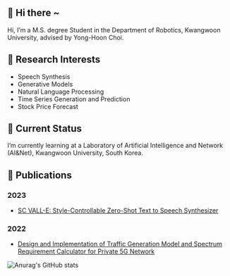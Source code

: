 ## 👋 Hi there ~
Hi, I’m a M.S. degree Student in the Department of Robotics, Kwangwoon University, advised by Yong-Hoon Choi.

## 👀 Research Interests
- Speech Synthesis
- Generative Models
- Natural Language Processing
- Time Series Generation and Prediction
- Stock Price Forecast

## 🌱 Current Status
 I’m currently learning at a Laboratory of Artificial Intelligence and Network (AI&Net), Kwangwoon University, South Korea.

## 📑 Publications
### 2023
- [SC VALL-E: Style-Controllable Zero-Shot Text to Speech Synthesizer](https://arxiv.org/abs/2307.10550)
### 2022
- [Design and Implementation of Traffic Generation Model and Spectrum Requirement Calculator for Private 5G Network](https://ieeexplore.ieee.org/document/9703352)
  
<!--
**0913ktg/0913ktg** is a ✨ _special_ ✨ repository because its `README.md` (this file) appears on your GitHub profile.

Here are some ideas to get you started:

- 🔭 I’m currently working on ...
- 🌱 I’m currently learning ...
- 👯 I’m looking to collaborate on ...
- 🤔 I’m looking for help with ...
- 💬 Ask me about ...
- 📫 How to reach me: ...
- 😄 Pronouns: ...
- ⚡ Fun fact: ...
-->
![Anurag's GitHub stats](https://github-readme-stats.vercel.app/api?username=0913ktg&show_icons=true&theme=radical)
